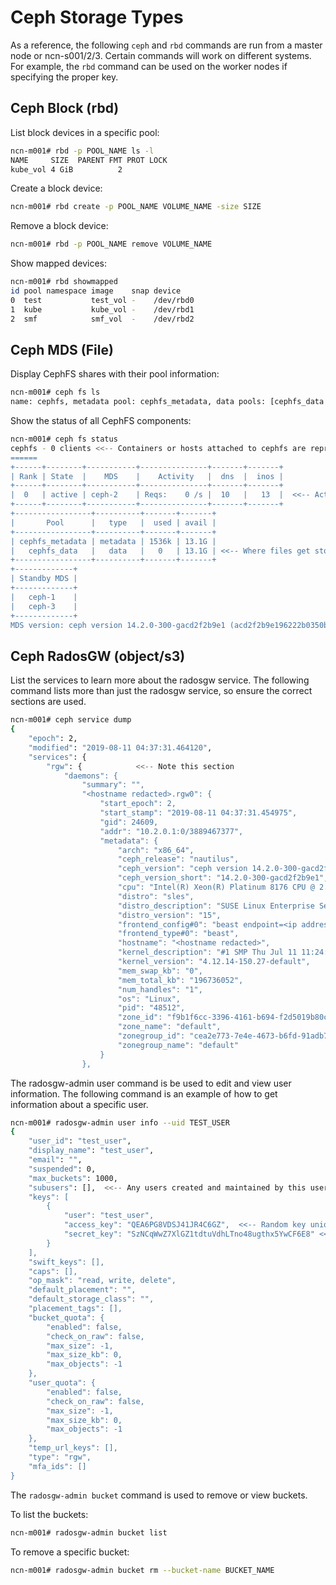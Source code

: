 # Ceph Storage Types

As a reference, the following `ceph` and `rbd` commands are run from a master node or ncn-s001/2/3. Certain commands will work on different systems. For example, the `rbd` command can be used on the worker nodes if specifying the proper key.

## Ceph Block \(rbd\)

List block devices in a specific pool:

```bash
ncn-m001# rbd -p POOL_NAME ls -l
NAME     SIZE  PARENT FMT PROT LOCK
kube_vol 4 GiB          2
```

Create a block device:

```bash
ncn-m001# rbd create -p POOL_NAME VOLUME_NAME -size SIZE
```

Remove a block device:

```bash
ncn-m001# rbd -p POOL_NAME remove VOLUME_NAME
```

Show mapped devices:

```bash
ncn-m001# rbd showmapped
id pool namespace image    snap device
0  test           test_vol -    /dev/rbd0
1  kube           kube_vol -    /dev/rbd1
2  smf            smf_vol  -    /dev/rbd2
```

## Ceph MDS \(File\)

Display CephFS shares with their pool information:

```bash
ncn-m001# ceph fs ls
name: cephfs, metadata pool: cephfs_metadata, data pools: [cephfs_data ]
```

Show the status of all CephFS components:

```bash
ncn-m001# ceph fs status
cephfs - 0 clients <<-- Containers or hosts attached to cephfs are represented here
======
+------+--------+-----------+---------------+-------+-------+
| Rank | State  |    MDS    |    Activity   |  dns  |  inos |
+------+--------+-----------+---------------+-------+-------+
|  0   | active | ceph-2    | Reqs:    0 /s |  10   |   13  |  <<-- Active server
+------+--------+-----------+---------------+-------+-------+
+-----------------+----------+-------+-------+
|       Pool      |   type   |  used | avail |
+-----------------+----------+-------+-------+
| cephfs_metadata | metadata | 1536k | 13.1G |
|   cephfs_data   |   data   |   0   | 13.1G | <<-- Where files get stored
+-----------------+----------+-------+-------+
+-------------+
| Standby MDS |
+-------------+
|   ceph-1    |
|   ceph-3    |
+-------------+
MDS version: ceph version 14.2.0-300-gacd2f2b9e1 (acd2f2b9e196222b0350b3b59af9981f91706c7f) nautilus (stable)

```

## Ceph RadosGW \(object/s3\)

List the services to learn more about the radosgw service. The following command lists more than just the radosgw service, so ensure the correct sections are used.

```bash
ncn-m001# ceph service dump
{
    "epoch": 2,
    "modified": "2019-08-11 04:37:31.464120",
    "services": {
        "rgw": {            <<-- Note this section
            "daemons": {
                "summary": "",
                "<hostname redacted>.rgw0": {
                    "start_epoch": 2,
                    "start_stamp": "2019-08-11 04:37:31.454975",
                    "gid": 24609,
                    "addr": "10.2.0.1:0/3889467377",
                    "metadata": {
                        "arch": "x86_64",
                        "ceph_release": "nautilus",
                        "ceph_version": "ceph version 14.2.0-300-gacd2f2b9e1 (acd2f2b9e196222b0350b3b59af9981f91706c7f) nautilus (stable)",
                        "ceph_version_short": "14.2.0-300-gacd2f2b9e1",
                        "cpu": "Intel(R) Xeon(R) Platinum 8176 CPU @ 2.10GHz",
                        "distro": "sles",
                        "distro_description": "SUSE Linux Enterprise Server 15",
                        "distro_version": "15",
                        "frontend_config#0": "beast endpoint=<ip address redacted>:8080",
                        "frontend_type#0": "beast",
                        "hostname": "<hostname redacted>",
                        "kernel_description": "#1 SMP Thu Jul 11 11:24:28 UTC 2019 (bf2abc2)",
                        "kernel_version": "4.12.14-150.27-default",
                        "mem_swap_kb": "0",
                        "mem_total_kb": "196736052",
                        "num_handles": "1",
                        "os": "Linux",
                        "pid": "48512",
                        "zone_id": "f9b1f6cc-3396-4161-b694-f2d5019b80c6",
                        "zone_name": "default",
                        "zonegroup_id": "cea2e773-7e4e-4673-b6fd-91adb76e25f5",
                        "zonegroup_name": "default"
                    }
                },
```

The radosgw-admin user command is be used to edit and view user information. The following command is an example of how to get information about a specific user.

```bash
ncn-m001# radosgw-admin user info --uid TEST_USER
{
    "user_id": "test_user",
    "display_name": "test_user",
    "email": "",
    "suspended": 0,
    "max_buckets": 1000,
    "subusers": [],  <<-- Any users created and maintained by this user
    "keys": [
        {
            "user": "test_user",
            "access_key": "QEA6PG8VDSJ41JR4C6GZ",  <<-- Random key unique to this user and system
            "secret_key": "SzNCqWwZ7XlGZ1tdtuVdhLTno48ugthx5YwCF6E8" <<-- Random key unique to this user and system
        }
    ],
    "swift_keys": [],
    "caps": [],
    "op_mask": "read, write, delete",
    "default_placement": "",
    "default_storage_class": "",
    "placement_tags": [],
    "bucket_quota": {
        "enabled": false,
        "check_on_raw": false,
        "max_size": -1,
        "max_size_kb": 0,
        "max_objects": -1
    },
    "user_quota": {
        "enabled": false,
        "check_on_raw": false,
        "max_size": -1,
        "max_size_kb": 0,
        "max_objects": -1
    },
    "temp_url_keys": [],
    "type": "rgw",
    "mfa_ids": []
}
```

The `radosgw-admin bucket` command is used to remove or view buckets.

To list the buckets:

```bash
ncn-m001# radosgw-admin bucket list
```

To remove a specific bucket:

```bash
ncn-m001# radosgw-admin bucket rm --bucket-name BUCKET_NAME
```
